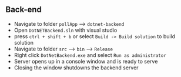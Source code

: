 ## Back-end

- Navigate to folder `pollApp` --> `dotnet-backend`
- Open `DotNETBackend.sln` with visual studio
- press `ctrl + shift + b` or select `Build -> Build solution` to build solution
- Navigate to folder `src` --> `bin` --> `Release`
- Right click `DotNetBackend.exe` and select `Run as administrator`
- Server opens up in a console window and is ready to serve
- Closing the window shutdowns the backend server
